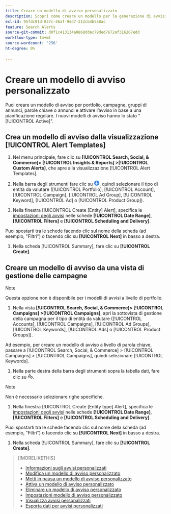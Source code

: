 ```yaml
---
title: Creare un modello di avviso personalizzato
description: Scopri come creare un modello per la generazione di avvisi personalizzati.
exl-id: 95fdc91d-837c-46af-9dd7-212cb4b5a8ac
feature: Search Alerts
source-git-commit: d0f1c413134a0868ddec79ded7672af316267edd
workflow-type: tm+mt
source-wordcount: '256'
ht-degree: 0%

---
```


# Creare un modello di avviso personalizzato

Puoi creare un modello di avviso per portfolio, campagne, gruppi di annunci, parole chiave o annunci e attivare l’avviso in base a una pianificazione regolare. I nuovi modelli di avviso hanno lo stato &quot;[!UICONTROL Active]&quot;.

## Crea un modello di avviso dalla visualizzazione [!UICONTROL Alert Templates]

1. Nel menu principale, fare clic su **[!UICONTROL Search, Social, & Commerce]> [!UICONTROL Insights & Reports] >[!UICONTROL Custom Alerts]**, che apre alla visualizzazione [!UICONTROL Alert Templates].

1. Nella barra degli strumenti fare clic su ![Crea](/help/search-social-commerce/assets/add.png "Crea"), quindi selezionare il tipo di entità da valutare ([!UICONTROL Portfolio], [!UICONTROL Account], [!UICONTROL Campaign], [!UICONTROL Ad Group], [!UICONTROL Keyword], [!UICONTROL Ad] o [!UICONTROL Product Group]).

1. Nella finestra [!UICONTROL Create \[Entity\] Alert], specifica le [impostazioni degli avvisi](alert-template-settings.md) nelle schede **[!UICONTROL Date Range]**, **[!UICONTROL Filters]** e **[!UICONTROL Scheduling and Delivery]**.

Puoi spostarti tra le schede facendo clic sul nome della scheda (ad esempio, &quot;Filtri&quot;) o facendo clic su **[!UICONTROL Next]** in basso a destra.

1. Nella scheda [!UICONTROL Summary], fare clic su **[!UICONTROL Create]**.

## Creare un modello di avviso da una vista di gestione delle campagne

>[!NOTE]
>
>Questa opzione non è disponibile per i modelli di avvisi a livello di portfolio.

1. Nella vista **[!UICONTROL Search, Social, & Commerce]> [!UICONTROL Campaigns] >[!UICONTROL Campaigns]**, apri la sottovista di gestione della campagna per il tipo di entità da valutare ([!UICONTROL Accounts], [!UICONTROL Campaigns], [!UICONTROL Ad Groups], [!UICONTROL Keywords], [!UICONTROL Ads] o [!UICONTROL Product Groups]).

Ad esempio, per creare un modello di avviso a livello di parola chiave, passare a [!UICONTROL Search, Social, & Commerce] > [!UICONTROL Campaigns] > [!UICONTROL Campaigns], quindi selezionare [!UICONTROL Keywords].

1. Nella parte destra della barra degli strumenti sopra la tabella dati, fare clic su ![Crea avviso](/help/search-social-commerce/assets/add-alert.png "Crea avviso").

>[!NOTE]
>
>Non è necessario selezionare righe specifiche.

1. Nella finestra [!UICONTROL Create \[Entity type\] Alert], specifica le [impostazioni degli avvisi](alert-template-settings.md) nelle schede **[!UICONTROL Date Range]**, **[!UICONTROL Filters]** e **[!UICONTROL Scheduling and Delivery]**.

Puoi spostarti tra le schede facendo clic sul nome della scheda (ad esempio, &quot;Filtri&quot;) o facendo clic su **[!UICONTROL Next]** in basso a destra.

1. Nella scheda [!UICONTROL Summary], fare clic su **[!UICONTROL Create]**.

>[!MORELIKETHIS]
>
>* [Informazioni sugli avvisi personalizzati](alert-about.md)
>* [Modifica un modello di avviso personalizzato](alert-template-edit.md)
>* [Metti in pausa un modello di avviso personalizzato](alert-template-pause.md)
>* [Attiva un modello di avviso personalizzato](alert-template-activate.md)
>* [Eliminare un modello di avviso personalizzato](alert-template-delete.md)
>* [Impostazioni modello di avviso personalizzato](alert-template-settings.md)
>* [Visualizza avvisi personalizzati](alert-view.md)
>* [Esporta dati per avvisi personalizzati](alert-export-data.md)
